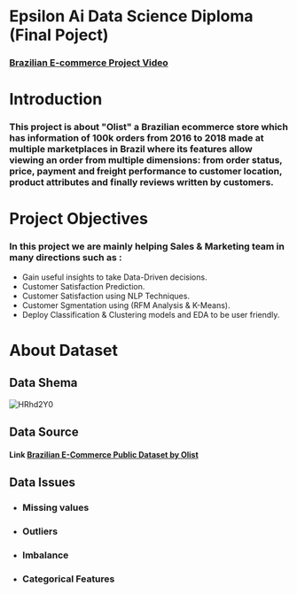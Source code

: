 
# Epsilon Ai Data Science Diploma (Final Poject)
### [Brazilian E-commerce Project Video](https://drive.google.com/file/d/1i7AYLR0X19YX-XKWQyWT4AWFPFoJRaCs/view?usp=sharing)
# Introduction
### This project is about "Olist" a Brazilian ecommerce store which has information of 100k orders from 2016 to 2018 made at multiple marketplaces in Brazil where its features allow viewing an order from multiple dimensions: from order status, price, payment and freight performance to customer location, product attributes and finally reviews written by customers.
# Project Objectives
### In this project we are mainly helping Sales & Marketing team in many directions such as :
* Gain useful insights to take Data-Driven decisions.
* Customer Satisfaction Prediction.
* Customer Satisfaction using NLP Techniques.
* Customer Sgmentation using (RFM Analysis & K-Means).
* Deploy Classification & Clustering models and EDA to be user friendly.
# About Dataset
## Data Shema
![HRhd2Y0](https://user-images.githubusercontent.com/101987832/224350645-66f36795-73ab-4ebc-bef6-0dece9ec76b3.png)
## Data Source
#### Link [Brazilian E-Commerce Public Dataset by Olist](https://www.kaggle.com/datasets/olistbr/brazilian-ecommerce)
## Data Issues
* ### Missing values
* ### Outliers
* ### Imbalance
* ### Categorical Features
